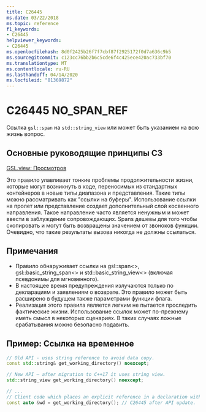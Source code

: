```yaml
---
title: C26445
ms.date: 03/22/2018
ms.topic: reference
f1_keywords:
- C26445
helpviewer_keywords:
- C26445
ms.openlocfilehash: 8d0f2425b26f7f7cbf87f2925172f0d7a636c9b5
ms.sourcegitcommit: c123cc76bb2b6c5cde6f4c425ece420ac733bf70
ms.translationtype: MT
ms.contentlocale: ru-RU
ms.lasthandoff: 04/14/2020
ms.locfileid: "81369872"
---
```

# <a name="c26445-no_span_ref"></a>C26445 NO_SPAN_REF

Ссылка `gsl::span` на `std::string_view` или может быть указанием на всю жизнь вопрос.

## <a name="c-core-guidelines"></a>Основные руководящие принципы СЗ

[GSL.view: Просмотров](https://github.com/isocpp/CppCoreGuidelines/blob/master/CppCoreGuidelines.md#gslview-views)

Это правило улавливает тонкие проблемы продолжительности жизни, которые могут возникнуть в коде, переносимых из стандартных контейнеров в новые типы диапазона и представления. Такие типы можно рассматривать как "ссылки на буферы". Использование ссылки на пролет или представление создает дополнительный слой косвенного направления. Такое направление часто является ненужным и может ввести в заблуждение сопровождающих. Spans дешевы для того чтобы скопировать и могут быть возвращены значением от звоноков функции. Очевидно, что такие результаты вызова никогда не должны ссылаться.

## <a name="remarks"></a>Примечания

- Правило обнаруживает ссылки на gsl::span<>, gsl::basic_string_span<> и std::basic_string_view<>  (включая псевдонимы для мгновенного).
- В настоящее время предупреждения излучаются только по декларациям и заявлениям о возврате. Это правило может быть расширено в будущем также параметрами функции флага.
- Реализация этого правила является легким не пытается проследить фактические жизни. Использование ссылок может по-прежнему иметь смысл в некоторых сценариях. В таких случаях ложные срабатывания можно безопасно подавить.

## <a name="example-reference-to-a-temporary"></a>Пример: Ссылка на временное

```cpp
// Old API - uses string reference to avoid data copy.
const std::string& get_working_directory() noexcept;

// New API – after migration to C++17 it uses string view.
std::string_view get_working_directory() noexcept;

// ...
// Client code which places an explicit reference in a declaration with auto specifier.
const auto &wd = get_working_directory(); // C26445 after API update.
```
